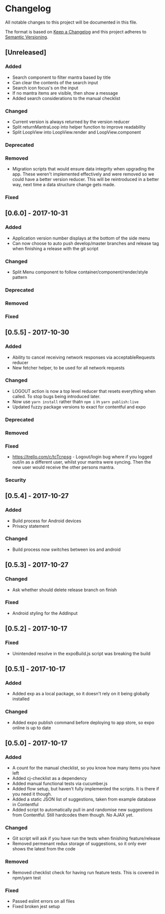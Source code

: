 # Changelog
All notable changes to this project will be documented in this file.

The format is based on [Keep a Changelog](http://keepachangelog.com/en/1.0.0/)
and this project adheres to [Semantic Versioning](http://semver.org/spec/v2.0.0.html).

## [Unreleased]
### Added
- Search component to filter mantra based by title
- Can clear the contents of the search input
- Search icon focus's on the input
- If no mantra items are visible, then show a message
- Added search considerations to the manual checklist

### Changed
- Current version is always returned by the version reducer
- Split returnMantraLoop into helper function to improve readability
- Split LoopView into LoopView.render and LoopView.component

### Deprecated
### Removed
- Migration scripts that would ensure data integrity when upgrading the app. These weren't implemented effectively and were removed so we could have a better version reducer. This will be reintroduced in a better way, next time a data structure change gets made.

### Fixed

## [0.6.0] - 2017-10-31
### Added
- Application version number displays at the bottom of the side menu
- Can now choose to auto push develop/master branches and release tag when finishing a release with the git script

### Changed
- Split Menu component to follow container/component/render/style pattern

### Deprecated
### Removed
### Fixed

## [0.5.5] - 2017-10-30
### Added
- Ability to cancel receiving network responses via acceptableRequests reducer
- New fetcher helper, to be used for all network requests

### Changed
- LOGOUT action is now a top level reducer that resets everything when called. To stop bugs being introduced later.
- Now use `yarn install` rather thatn `npm i` in `yarn publish:live`
- Updated fuzzy package versions to exact for contentful and expo

### Deprecated
### Removed
### Fixed
- https://trello.com/c/tcTcnpsg - Logout/login bug where if you logged out/in as a different user, whilst your mantra were syncing. Then the new user would receive the other persons mantra.

### Security

## [0.5.4] - 2017-10-27
### Added
- Build process for Android devices
- Privacy statement

### Changed
- Build process now switches between ios and android

## [0.5.3] - 2017-10-27
### Changed
- Ask whether should delete release branch on finish

### Fixed
- Android styling for the AddInput

## [0.5.2] - 2017-10-17
### Fixed
- Unintended resolve in the expoBuild.js script was breaking the build

## [0.5.1] - 2017-10-17
### Added
- Added exp as a local package, so it doesn't rely on it being globally installed

### Changed
- Added expo publish command before deploying to app store, so expo online is up to date

## [0.5.0] - 2017-10-17
### Added
- A count for the manual checklist, so you know how many items you have left
- Added cj-checklist as a dependency
- Added manual functional tests via cucumber.js
- Added flow setup, but haven't fully implemented the scripts. It is there if you need it though.
- Added a static JSON list of suggestions, taken from example database in Contentful
- Added script to automatically pull in and randomise new suggestions from Contentful. Still hardcodes them though. No AJAX yet.

### Changed
- Git script will ask if you have run the tests when finishing feature/release
- Removed permenant redux storage of suggestions, so it only ever shows the latest from the code

### Removed
- Removed checklist check for having run feature tests. This is covered in npm/yarn test

### Fixed
- Passed eslint errors on all files
- Fixed broken jest setup
